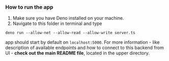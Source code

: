 ### How to run the app
1. Make sure you have Deno installed on your machine.
2. Navigate to this folder in terminal and type
```
deno run --allow-net --allow-read --allow-write server.ts
```
app should start by default on `localhost:5000`. For more information - like description of available endpoints and how to connect to this backend from UI - **check out the main README file**, located in the upper directory.

